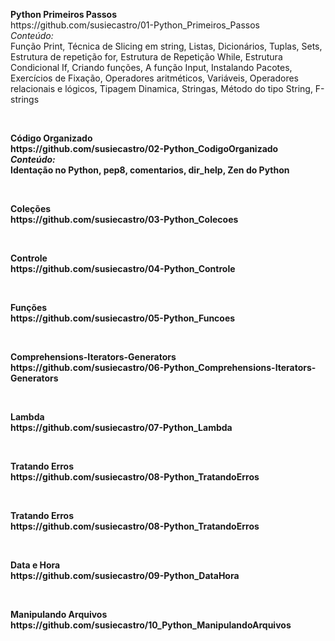 <p><b>Python Primeiros Passos</b><br>
https://github.com/susiecastro/01-Python_Primeiros_Passos<Br>
<i>Conteúdo:<br></i>
Função Print, Técnica de Slicing em string, Listas, Dicionários, Tuplas, Sets, Estrutura de repetição for, Estrutura de Repetição While, Estrutura Condicional If, Criando funções, A função Input, Instalando Pacotes, Exercícios de Fixação, Operadores aritméticos, Variáveis, Operadores relacionais e lógicos, Tipagem Dinamica, Stringas, Método do tipo String, F-strings
</p>
<br>
<p><b>Código Organizado<b><br>
https://github.com/susiecastro/02-Python_CodigoOrganizado<br>
<i>Conteúdo:<br></i>
Identação no Python, pep8, comentarios, dir_help, Zen do Python
</p>
<br>
<p><b>Coleções<b><br>
https://github.com/susiecastro/03-Python_Colecoes</p>
<br>
<p><b>Controle<b><br>
https://github.com/susiecastro/04-Python_Controle
</p>
<br>
<p><b>Funções<b><br>
https://github.com/susiecastro/05-Python_Funcoes
</p>
<br>
<p><b>Comprehensions-Iterators-Generators<b><br>
https://github.com/susiecastro/06-Python_Comprehensions-Iterators-Generators
</p>
<br>
<p><b>Lambda<b><br>
https://github.com/susiecastro/07-Python_Lambda
</p>
<br>
<p><b>Tratando Erros<b><br>
https://github.com/susiecastro/08-Python_TratandoErros
</p>
<br>
<p><b>Tratando Erros<b><br>
https://github.com/susiecastro/08-Python_TratandoErros
</p>
<br>
<p><b>Data e Hora<b><br>
https://github.com/susiecastro/09-Python_DataHora
</p>
<br>
<p><b>Manipulando Arquivos<b><br>
https://github.com/susiecastro/10_Python_ManipulandoArquivos
</p>

